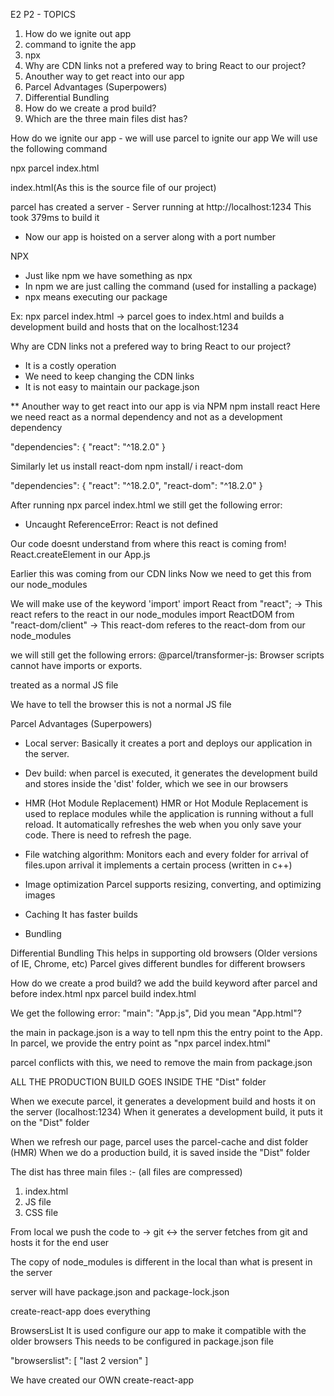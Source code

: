 E2 P2 - TOPICS

1. How do we ignite out app
2. command to ignite the app
3. npx
4. Why are CDN links not a prefered way to bring React to our project?
5. Anouther way to get react into our app
6. Parcel Advantages (Superpowers)
7. Differential Bundling
8. How do we create a prod build?
9. Which are the three main files dist has?

How do we ignite our app - we will use parcel to ignite our app
We will use the following command

npx parcel index.html

index.html(As this is the source file of our project)

parcel has created a server - Server running at http://localhost:1234
This took 379ms to build it

- Now our app is hoisted on a server along with a port number

NPX

- Just like npm we have something as npx
- In npm we are just calling the command (used for installing a package)
- npx means executing our package

Ex: npx parcel index.html -> parcel goes to index.html and builds a development build and hosts that on the localhost:1234

Why are CDN links not a prefered way to bring React to our project?

- It is a costly operation
- We need to keep changing the CDN links
- It is not easy to maintain our package.json

\*\* Anouther way to get react into our app is via NPM
npm install react
Here we need react as a normal dependency and not as a development dependency

"dependencies": {
"react": "^18.2.0"
}

Similarly let us install react-dom
npm install/ i react-dom

"dependencies": {
"react": "^18.2.0",
"react-dom": "^18.2.0"
}

After running npx parcel index.html we still get the following error:

- Uncaught ReferenceError: React is not defined

Our code doesnt understand from where this react is coming from!
React.createElement in our App.js

Earlier this was coming from our CDN links
Now we need to get this from our node_modules

We will make use of the keyword 'import'
import React from "react"; -> This react refers to the react in our node_modules
import ReactDOM from "react-dom/client" -> This react-dom referes to the react-dom from our node_modules

we will still get the following errors:
@parcel/transformer-js: Browser scripts cannot have imports or exports.

<script src="./App.js"></script> treated as a normal JS file

We have to tell the browser this is not a normal JS file

<script type="module" src="./App.js"></script>

Parcel Advantages (Superpowers)

- Local server:
  Basically it creates a port and deploys our application in the server.

- Dev build:
  when parcel is executed, it generates the development build and stores inside the 'dist' folder,
  which we see in our browsers

- HMR (Hot Module Replacement)
  HMR or Hot Module Replacement is used to replace modules while the application is running without a full reload.
  It automatically refreshes the web when you only save your code. There is need to refresh the page.

- File watching algorithm:
  Monitors each and every folder for arrival of files.upon arrival it implements
  a certain process (written in c++)

- Image optimization
  Parcel supports resizing, converting, and optimizing images

- Caching
  It has faster builds

- Bundling

Differential Bundling
This helps in supporting old browsers (Older versions of IE, Chrome, etc)
Parcel gives different bundles for different browsers

How do we create a prod build?
we add the build keyword after parcel and before index.html
npx parcel build index.html

We get the following error:
"main": "App.js", Did you mean "App.html"?

the main in package.json is a way to tell npm this the entry point to the App.
In parcel, we provide the entry point as "npx parcel index.html"

parcel conflicts with this, we need to remove the main from package.json

ALL THE PRODUCTION BUILD GOES INSIDE THE "Dist" folder

When we execute parcel, it generates a development build and hosts it on the server (localhost:1234)
When it generates a development build, it puts it on the "Dist" folder

When we refresh our page, parcel uses the parcel-cache and dist folder (HMR)
When we do a production build, it is saved inside the "Dist" folder

The dist has three main files :-
(all files are compressed)

1. index.html
2. JS file
3. CSS file

From local we push the code to -> git <-> the server fetches from git and hosts it for the end user

The copy of node_modules is different in the local than what is present in the server

server will have package.json and package-lock.json

create-react-app does everything

BrowsersList
It is used configure our app to make it compatible with the older browsers
This needs to be configured in package.json file

"browserslist": [
"last 2 version"
]

We have created our OWN create-react-app
